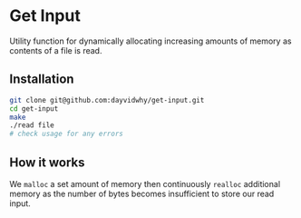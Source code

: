 # Get Input
Utility function for dynamically allocating increasing amounts of memory as contents of a file is read.

## Installation
```bash
git clone git@github.com:dayvidwhy/get-input.git
cd get-input
make
./read file
# check usage for any errors
```

## How it works
We `malloc` a set amount of memory then continuously `realloc` additional memory as the number of bytes becomes insufficient to store our read input.
